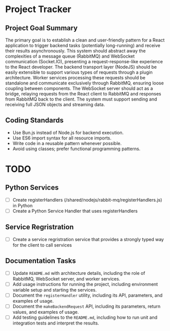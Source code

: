 # Project Tracker

## Project Goal Summary

The primary goal is to establish a clean and user-friendly pattern for a React application to trigger backend tasks (potentially long-running) and receive their results asynchronously. This system should abstract away the complexities of a message queue (RabbitMQ) and WebSocket communication (Socket.IO), presenting a request-response-like experience to the React developer. The backend transport layer (NodeJS) should be easily extensible to support various types of requests through a plugin architecture. Worker services processing these requests should be standalone and communicate exclusively through RabbitMQ, ensuring loose coupling between components. The WebSocket server should act as a bridge, relaying requests from the React client to RabbitMQ and responses from RabbitMQ back to the client. The system must support sending and receiving full JSON objects and streaming data.

## Coding Standards

- Use Bun.js instead of Node.js for backend execution.
- Use ES6 import syntax for all resource imports.
- Write code in a reusable pattern whenever possible.
- Avoid using classes; prefer functional programming patterns.

# TODO

## Python Services
- [ ] Create registerHandlers (/shared/nodejs/rabbit-mq/registerHandlers.js) in Python
- [ ] Create a Python Service Handler that uses registerHandlers

## Service Regristration
- [ ] Create a service regristration service that provides a strongly typed way for the client to call services


## Documentation Tasks

- [ ] Update `README.md` with architecture details, including the role of RabbitMQ, WebSocket server, and worker services.
- [ ] Add usage instructions for running the project, including environment variable setup and starting the services.
- [ ] Document the `registerHandler` utility, including its API, parameters, and examples of usage.
- [ ] Document the `makeBackendRequest` API, including its parameters, return values, and examples of usage.
- [ ] Add testing guidelines to the `README.md`, including how to run unit and integration tests and interpret the results.
